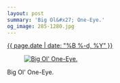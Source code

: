 ```yaml
---
layout: post
summary: 'Big Ol&#x27; One-Eye.'
og_image: 285-1280.jpg
---
```


<p>
 <time>
  <a href="/285">
   {{ page.date | date: "%B %-d, %Y" }}
  </a>
 </time>
 <a href="/285">
  <figure data-taken="2/9/2014">
   <img alt="Big Ol' One-Eye." sizes="(min-width: 700px) 50vw, calc(100vw - 2rem)" src="{{ site.assets_url }}/285-640.jpg" srcset="{{ site.assets_url }}/285-1280.jpg 1280w, {{ site.assets_url }}/285-960.jpg 960w, {{ site.assets_url }}/285-640.jpg 640w, {{ site.assets_url }}/285-320.jpg 320w"/>
  </figure>
 </a>
 <span>
  Big Ol' One-Eye.
 </span>
</p>
